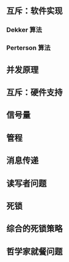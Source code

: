 ## 互斥：软件实现
### Dekker 算法


### Perterson 算法

## 并发原理

## 互斥：硬件支持

## 信号量

## 管程

## 消息传递

## 读写者问题

## 死锁

## 综合的死锁策略

## 哲学家就餐问题